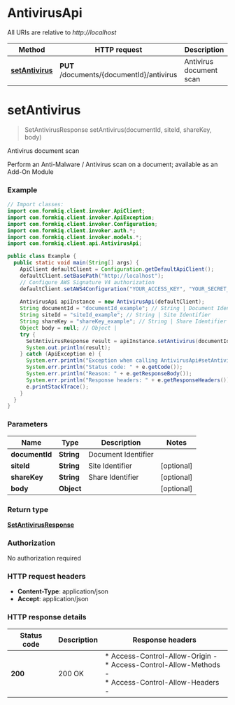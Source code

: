 # AntivirusApi

All URIs are relative to *http://localhost*

| Method | HTTP request | Description |
|------------- | ------------- | -------------|
| [**setAntivirus**](AntivirusApi.md#setAntivirus) | **PUT** /documents/{documentId}/antivirus | Antivirus document scan |


<a id="setAntivirus"></a>
# **setAntivirus**
> SetAntivirusResponse setAntivirus(documentId, siteId, shareKey, body)

Antivirus document scan

Perform an Anti-Malware / Antivirus scan on a document; available as an Add-On Module

### Example
```java
// Import classes:
import com.formkiq.client.invoker.ApiClient;
import com.formkiq.client.invoker.ApiException;
import com.formkiq.client.invoker.Configuration;
import com.formkiq.client.invoker.auth.*;
import com.formkiq.client.invoker.models.*;
import com.formkiq.client.api.AntivirusApi;

public class Example {
  public static void main(String[] args) {
    ApiClient defaultClient = Configuration.getDefaultApiClient();
    defaultClient.setBasePath("http://localhost");
    // Configure AWS Signature V4 authorization
    defaultClient.setAWS4Configuration("YOUR_ACCESS_KEY", "YOUR_SECRET_KEY", "REGION", "SERVICE")
    
    AntivirusApi apiInstance = new AntivirusApi(defaultClient);
    String documentId = "documentId_example"; // String | Document Identifier
    String siteId = "siteId_example"; // String | Site Identifier
    String shareKey = "shareKey_example"; // String | Share Identifier
    Object body = null; // Object | 
    try {
      SetAntivirusResponse result = apiInstance.setAntivirus(documentId, siteId, shareKey, body);
      System.out.println(result);
    } catch (ApiException e) {
      System.err.println("Exception when calling AntivirusApi#setAntivirus");
      System.err.println("Status code: " + e.getCode());
      System.err.println("Reason: " + e.getResponseBody());
      System.err.println("Response headers: " + e.getResponseHeaders());
      e.printStackTrace();
    }
  }
}
```

### Parameters

| Name | Type | Description  | Notes |
|------------- | ------------- | ------------- | -------------|
| **documentId** | **String**| Document Identifier | |
| **siteId** | **String**| Site Identifier | [optional] |
| **shareKey** | **String**| Share Identifier | [optional] |
| **body** | **Object**|  | [optional] |

### Return type

[**SetAntivirusResponse**](SetAntivirusResponse.md)

### Authorization

No authorization required

### HTTP request headers

 - **Content-Type**: application/json
 - **Accept**: application/json

### HTTP response details
| Status code | Description | Response headers |
|-------------|-------------|------------------|
| **200** | 200 OK |  * Access-Control-Allow-Origin -  <br>  * Access-Control-Allow-Methods -  <br>  * Access-Control-Allow-Headers -  <br>  |

